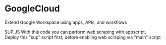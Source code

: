 # GoogleCloud
Extend Google Workspace using apps, APIs, and workflows

SUP.JS With this code you can perform web scraping with appscript. Deploy this "sup" script first, before enabling web scraping via "main" script
